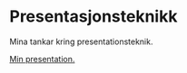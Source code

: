 # Presentasjonsteknikk

Mina tankar kring presentationsteknik.

[Min presentation.](http://juselius.github.io/prsentasjonsteknikk)
